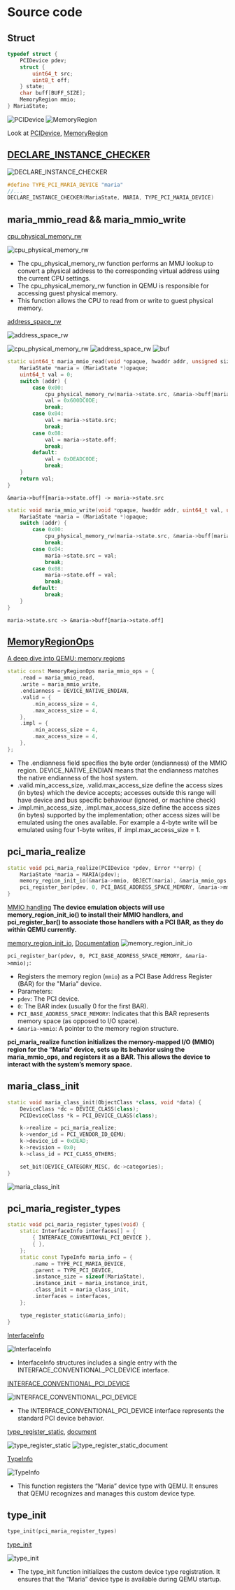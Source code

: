 # Source code

## Struct
```cpp
typedef struct {
    PCIDevice pdev;
    struct {
		uint64_t src;
        uint8_t off;
	} state;
    char buff[BUFF_SIZE];
    MemoryRegion mmio;
} MariaState;
```


![PCIDevice](images/MariaState/PCI_device.png)
![MemoryRegion](images/MariaState/Memory_region.png)

Look at [PCIDevice](https://elixir.bootlin.com/qemu/v6.2.0/source/include/hw/pci/pci.h#L268), [MemoryRegion](https://elixir.bootlin.com/qemu/v6.2.0/source/include/exec/memory.h#L720)


## [DECLARE_INSTANCE_CHECKER](https://elixir.bootlin.com/qemu/v6.2.0/source/include/qom/object.h#L164)

![DECLARE_INSTANCE_CHECKER](images/DECLARE_INSTANCE_CHECKER/DECLARE_INSTANCE_CHECKER.png)

```cpp
#define TYPE_PCI_MARIA_DEVICE "maria"
//...
DECLARE_INSTANCE_CHECKER(MariaState, MARIA, TYPE_PCI_MARIA_DEVICE)
```

## maria_mmio_read && maria_mmio_write

[cpu_physical_memory_rw](https://elixir.bootlin.com/qemu/v6.2.0/source/softmmu/physmem.c#L2930)

![cpu_physical_memory_rw](images/maria_mmio_func/cpu_physical_memory_rw.png)

- The cpu_physical_memory_rw function performs an MMU lookup to convert a physical address to the corresponding virtual address using the current CPU settings.
- The cpu_physical_memory_rw function in QEMU is responsible for accessing guest physical memory.
- This function allows the CPU to read from or write to guest physical memory.

[address_space_rw](https://elixir.bootlin.com/qemu/v6.2.0/source/include/exec/memory.h#L2498)

![address_space_rw](images/maria_mmio_func/address_space_rw.png)

![cpu_physical_memory_rw](images/cpu_physical_memory_rw/cpu_physical_memory_rw.png)
![address_space_rw](images/cpu_physical_memory_rw/address_space_rw.png)
![buf](images/cpu_physical_memory_rw/buf.png)
```cpp
static uint64_t maria_mmio_read(void *opaque, hwaddr addr, unsigned size) {
    MariaState *maria = (MariaState *)opaque;
    uint64_t val = 0;
    switch (addr) {
        case 0x00:
            cpu_physical_memory_rw(maria->state.src, &maria->buff[maria->state.off], BUFF_SIZE, 1);
            val = 0x600DC0DE;
            break;
        case 0x04:
            val = maria->state.src;
            break;
        case 0x08:
            val = maria->state.off;
            break;
        default:
            val = 0xDEADC0DE;
            break;
    }
    return val;
}
```

    &maria->buff[maria->state.off] -> maria->state.src

```cpp
static void maria_mmio_write(void *opaque, hwaddr addr, uint64_t val, unsigned size) {
    MariaState *maria = (MariaState *)opaque;
    switch (addr) {
        case 0x00:
            cpu_physical_memory_rw(maria->state.src, &maria->buff[maria->state.off], BUFF_SIZE, 0);
            break;
        case 0x04:
            maria->state.src = val;
            break;
        case 0x08:
            maria->state.off = val;
            break;
        default:
            break;
    }
}
```
    maria->state.src -> &maria->buff[maria->state.off] 


## [MemoryRegionOps](https://www.qemu.org/docs/master/devel/memory.html#mmio-operations)

[A deep dive into QEMU: memory regions](https://airbus-seclab.github.io/qemu_blog/regions.html)
```cpp
static const MemoryRegionOps maria_mmio_ops = {
    .read = maria_mmio_read,
    .write = maria_mmio_write,
    .endianness = DEVICE_NATIVE_ENDIAN,
    .valid = {
        .min_access_size = 4,
        .max_access_size = 4,
    },
    .impl = {
        .min_access_size = 4,
        .max_access_size = 4,
    },
};
```
- The .endianness field specifies the byte order (endianness) of the MMIO region. DEVICE_NATIVE_ENDIAN means that the endianness matches the native endianness of the host system.
- .valid.min_access_size, .valid.max_access_size define the access sizes (in bytes) which the device accepts; accesses outside this range will have device and bus specific behaviour (ignored, or machine check)
- .impl.min_access_size, .impl.max_access_size define the access sizes (in bytes) supported by the implementation; other access sizes will be emulated using the ones available. For example a 4-byte write will be emulated using four 1-byte writes, if .impl.max_access_size = 1.



## pci_maria_realize
```cpp
static void pci_maria_realize(PCIDevice *pdev, Error **errp) {
    MariaState *maria = MARIA(pdev);
    memory_region_init_io(&maria->mmio, OBJECT(maria), &maria_mmio_ops, maria, "maria-mmio", MARIA_MMIO_SIZE);
    pci_register_bar(pdev, 0, PCI_BASE_ADDRESS_SPACE_MEMORY, &maria->mmio);
}
```

[MMIO handling](https://www.qemu.org/docs/master/devel/multi-process.html#mmio-handling)
**The device emulation objects will use memory_region_init_io() to install their MMIO handlers, and pci_register_bar() to associate those handlers with a PCI BAR, as they do within QEMU currently.**


[memory_region_init_io](https://elixir.bootlin.com/qemu/v6.2.0/source/softmmu/memory.c#L1519), [Documentation](https://elixir.bootlin.com/qemu/v6.2.0/source/include/exec/memory.h#L1176)
![memory_region_init_io](images/pci_maria_realize/memory_region_init_io.png)

`pci_register_bar(pdev, 0, PCI_BASE_ADDRESS_SPACE_MEMORY, &maria->mmio);`:
- Registers the memory region (`mmio`) as a PCI Base Address Register (BAR) for the "Maria" device.
- Parameters:
- `pdev`: The PCI device.
- `0`: The BAR index (usually 0 for the first BAR).
- `PCI_BASE_ADDRESS_SPACE_MEMORY`: Indicates that this BAR represents memory space (as opposed to I/O space).
- `&maria->mmio`: A pointer to the memory region structure.

**pci_maria_realize function initializes the memory-mapped I/O (MMIO) region for the “Maria” device, sets up its behavior using the maria_mmio_ops, and registers it as a BAR. This allows the device to interact with the system’s memory space.**

## maria_class_init

```cpp
static void maria_class_init(ObjectClass *class, void *data) {
    DeviceClass *dc = DEVICE_CLASS(class);
    PCIDeviceClass *k = PCI_DEVICE_CLASS(class);

    k->realize = pci_maria_realize;
    k->vendor_id = PCI_VENDOR_ID_QEMU;
    k->device_id = 0xDEAD;
    k->revision = 0x0;
    k->class_id = PCI_CLASS_OTHERS;

    set_bit(DEVICE_CATEGORY_MISC, dc->categories);
}
```
![maria_class_init](images/maria_class_init/DEVICE_CLASS.png)

## pci_maria_register_types
```cpp
static void pci_maria_register_types(void) {
    static InterfaceInfo interfaces[] = {
        { INTERFACE_CONVENTIONAL_PCI_DEVICE },
        { },
    };
    static const TypeInfo maria_info = {
        .name = TYPE_PCI_MARIA_DEVICE,
        .parent = TYPE_PCI_DEVICE,
        .instance_size = sizeof(MariaState),
        .instance_init = maria_instance_init,
        .class_init = maria_class_init,
        .interfaces = interfaces,
    };

    type_register_static(&maria_info);
}
```

[InterfaceInfo](https://elixir.bootlin.com/qemu/v6.2.0/source/include/qom/object.h#L504)

![InterfaceInfo](images/pci_maria_register_types/InterfaceInfo.png)
- InterfaceInfo structures includes a single entry with the INTERFACE_CONVENTIONAL_PCI_DEVICE interface.

[INTERFACE_CONVENTIONAL_PCI_DEVICE](https://elixir.bootlin.com/qemu/v6.2.0/source/include/hw/pci/pci.h#L209)

![INTERFACE_CONVENTIONAL_PCI_DEVICE](images/pci_maria_register_types/INTERFACE_CONVENTIONAL_PCI_DEVICE.png)
- The INTERFACE_CONVENTIONAL_PCI_DEVICE interface represents the standard PCI device behavior.

[type_register_static](https://elixir.bootlin.com/qemu/v6.2.0/source/qom/object.c#L154), [document](https://elixir.bootlin.com/qemu/v6.2.0/source/include/qom/object.h#L818)

![type_register_static](images/pci_maria_register_types/type_register_static.png)
![type_register_static_document](images/pci_maria_register_types/type_register_static_document.png)


[TypeInfo](https://elixir.bootlin.com/qemu/v6.2.0/source/include/qom/object.h#L413)

![TypeInfo](images/pci_maria_register_types/TypeInfo.png)
- This function registers the “Maria” device type with QEMU. It ensures that QEMU recognizes and manages this custom device type.

## type_init
```cpp
type_init(pci_maria_register_types)
```

[type_init](https://elixir.bootlin.com/qemu/v6.2.0/source/include/qemu/module.h#L56)

![type_init](images/type_init/type_init.png)
- The type_init function initializes the custom device type registration. It ensures that the “Maria” device type is available during QEMU startup.
